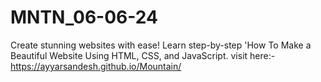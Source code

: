 # MNTN_06-06-24
Create stunning websites with ease! Learn step-by-step 'How To Make a Beautiful Website Using HTML, CSS, and JavaScript.
visit here:- https://ayyarsandesh.github.io/Mountain/
